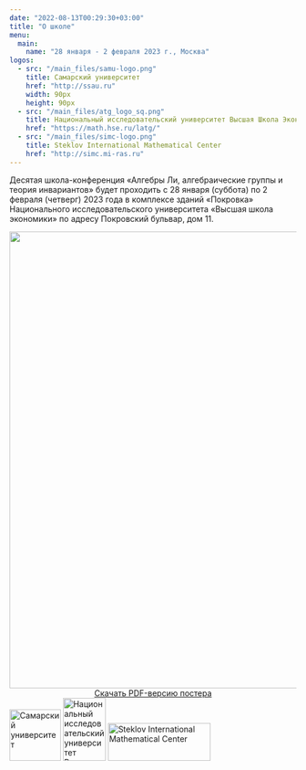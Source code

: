 ```yaml
---
date: "2022-08-13T00:29:30+03:00"
title: "О школе"
menu:
  main:
    name: "28 января - 2 февраля 2023 г., Москва"
logos:
  - src: "/main_files/samu-logo.png"
    title: Самарский университет
    href: "http://ssau.ru"
    width: 90px
    height: 90px
  - src: "/main_files/atg_logo_sq.png"
    title: Национальный исследовательский университет Высшая Школа Экономики
    href: "https://math.hse.ru/latg/"
  - src: "/main_files/simc-logo.png"
    title: Steklov International Mathematical Center
    href: "http://simc.mi-ras.ru"
---
```


Деcятая школа-конференция «Алгебры Ли, алгебраические группы и теория инвариантов» будет проходить с 28 января (суббота) по 2 февраля (четверг) 2023 года в комплексе зданий «Покровка» Национального исследовательского университета «Высшая школа экономики» по адресу Покровский бульвар, дом 11.

<!--[Здесь](https://www.hse.ru/buildinghse/pokrovka/map) можно прочитать, как добраться до корпуса. -->

<div class="poster">
<div class="item" align="center">
<img src="/2023/poster.jpg" width="800px" loading="lazy" typeof="foaf:Image">
<div>
  <a href="/2023/poster.pdf">Скачать PDF-версию постера</a>
</div>

</div>

</div>
</div>

<div class="logos">
<a href="http://ssau.ru"><img style="width: 90px; height: 90px;" src="/main_files/samu-logo.png" alt="Самарский университет" title="Самарский университет" /></a>
<a href="https://math.hse.ru/latg/"><img style="width: 75px; height: 110px;" src="/main_files/atg_logo_sq.png" alt="Национальный исследовательский университет Высшая Школа Экономики" title="Национальный исследовательский университет Высшая Школа Экономики" /></a>
<a href="http://simc.mi-ras.ru"><img style="width: 180px; height: 66px;" src="/main_files/simc-logo.png" alt="Steklov International Mathematical Center" title="Steklov International Mathematical Center" /></a>
</div>
